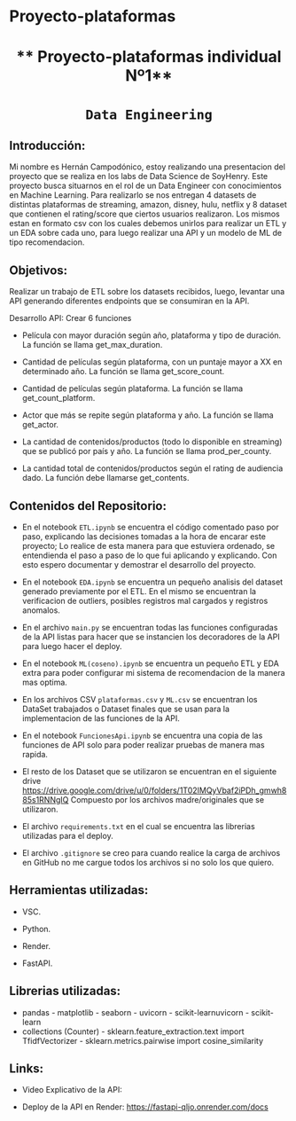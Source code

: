 # Proyecto-plataformas
# <h1 align=center> ** Proyecto-plataformas individual Nº1** </h1>

# <h1 align=center>**`Data Engineering`**</h1>

## Introducción:

Mi nombre es Hernán Campodónico, estoy realizando una presentacion del proyecto que se realiza en los labs de Data Science de SoyHenry. 
Este proyecto busca situarnos en el rol de un Data Engineer con conocimientos en Machine Learning.
Para realizarlo se nos entregan 4 datasets de distintas plataformas de streaming, amazon, disney, hulu, netflix y 8 dataset que contienen el rating/score que ciertos usuarios realizaron.
Los mismos estan en formato csv con los cuales debemos unirlos para realizar un ETL y un EDA sobre cada uno, para luego realizar una API y un modelo de ML de tipo recomendacion.

## Objetivos: 

Realizar un trabajo de ETL sobre los datasets recibidos, luego, levantar una API generando diferentes endpoints que se consumiran en la API.

Desarrollo API: Crear 6 funciones

- Película con mayor duración según año, plataforma y tipo de duración. La función se llama get_max_duration.

- Cantidad de películas según plataforma, con un puntaje mayor a XX en determinado año. La función se llama get_score_count.

- Cantidad de películas según plataforma. La función se llama get_count_platform.

- Actor que más se repite según plataforma y año. La función se llama get_actor.

- La cantidad de contenidos/productos (todo lo disponible en streaming) que se publicó por país y año. La función se llama prod_per_county.

- La cantidad total de contenidos/productos según el rating de audiencia dado. La función debe llamarse get_contents.


## Contenidos del Repositorio:

+ En el notebook `ETL.ipynb` se encuentra el código comentado paso por paso, explicando las decisiones tomadas a la hora de encarar este proyecto;
Lo realice de esta manera para que estuviera ordenado, se entendienda el paso a paso de lo que fui aplicando y explicando.
Con esto espero documentar y demostrar el desarrollo del proyecto.

+ En el notebook `EDA.ipynb` se encuentra un pequeño analisis del dataset generado previamente por el ETL. En el mismo se encuentran la verificacion de outliers, posibles registros mal cargados y registros
anomalos.

+ En el archivo `main.py` se encuentran todas las funciones configuradas de la API listas para hacer que se instancien los decoradores de la API para luego hacer el deploy.

+ En el notebook `ML(coseno).ipynb` se encuentra un pequeño ETL y EDA extra para poder configurar mi sistema de recomendacion de la manera mas optima. 

+ En los archivos CSV `plataformas.csv` y `ML.csv` se encuentran los DataSet trabajados o Dataset finales que se usan para la implementacion de las funciones de la API.

+ En el notebook `FuncionesApi.ipynb` se encuentra una copia de las funciones de API solo para poder realizar pruebas de manera mas rapida.

+ El resto de los Dataset que se utilizaron se encuentran en el siguiente drive https://drive.google.com/drive/u/0/folders/1T02IMQyVbaf2iPDh_gmwh885s1RNNgIQ Compuesto por los archivos madre/originales que se utilizaron.

+ El archivo `requirements.txt` en el cual se encuentra las librerias utilizadas para el deploy.

+ El archivo `.gitignore` se creo para cuando realice la carga de archivos en GitHub no me cargue todos los archivos si no solo los que quiero.

## Herramientas utilizadas:

+ VSC.

+ Python.

+ Render.

+ FastAPI.

## Librerias utilizadas:
- pandas - matplotlib - seaborn - uvicorn - scikit-learnuvicorn - scikit-learn
- collections (Counter) - sklearn.feature_extraction.text import TfidfVectorizer - sklearn.metrics.pairwise import cosine_similarity

## Links:

+ Video Explicativo de la API: 

+ Deploy de la API en Render: https://fastapi-qljo.onrender.com/docs